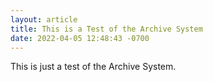 ```yaml
---
layout: article
title: This is a Test of the Archive System
date: 2022-04-05 12:48:43 -0700
---
```


This is just  a test of the Archive System.